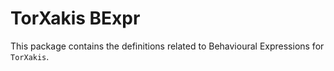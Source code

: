# TorXakis BExpr

This package contains the definitions related to Behavioural Expressions for `TorXakis`.